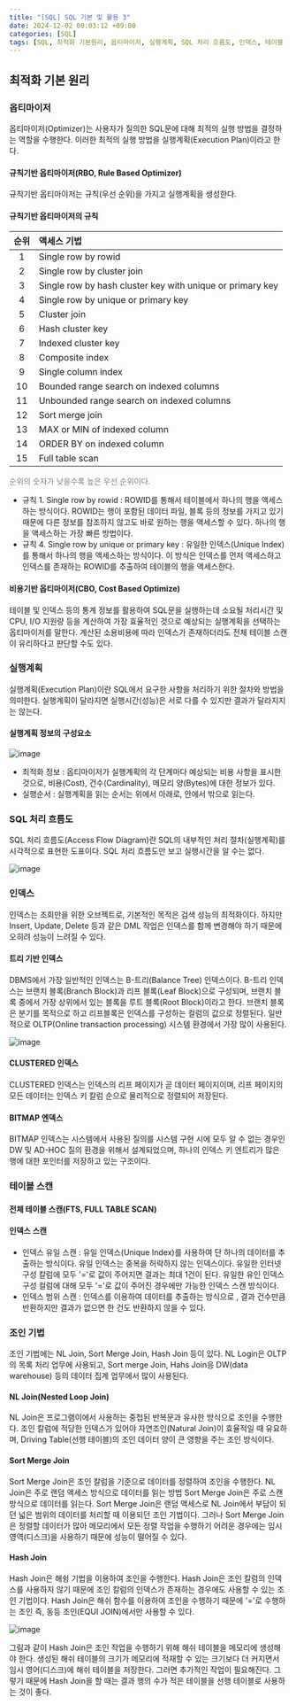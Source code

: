 ```yaml
---
title: "[SQL] SQL 기본 및 활용 3"
date: 2024-12-02 00:03:12 +09:00
categories: [SQL]
tags: [SQL, 최적화 기본원리, 옵티마이저, 실행계획, SQL 처리 흐름도, 인덱스, 테이블 스캔, 조인 기법]
---
```

## **최적화 기본 원리**

### **옵티마이저**

옵티마이저(Optimizer)는 사용자가 질의한 SQL문에 대해 최적의 실행 방법을 결정하는 역할을 수행한다. 이러한 최적의 실행 방법을 실행계획(Execution Plan)이라고 한다.

#### **규칙기반 옵티마이저(RBO, Rule Based Optimizer)**

규칙기반 옵티마이저는 규칙(우선 순위)을 가지고 실행계획을 생성한다.

#### **규칙기반 옵티마이저의 규칙**

| **순위** | **액세스 기법**                                           |
| :------: | :-------------------------------------------------------- |
|    1     | Single row by rowid                                       |
|    2     | Single row by cluster join                                |
|    3     | Single row by hash cluster key with unique or primary key |
|    4     | Single row by unique or primary key                       |
|    5     | Cluster join                                              |
|    6     | Hash cluster key                                          |
|    7     | Indexed cluster key                                       |
|    8     | Composite index                                           |
|    9     | Single column index                                       |
|    10    | Bounded range search on indexed columns                   |
|    11    | Unbounded range search on indexed columns                 |
|    12    | Sort merge join                                           |
|    13    | MAX or MIN of indexed column                              |
|    14    | ORDER BY on indexed column                                |
|    15    | Full table scan                                           |

<span style="color: gray;">순위의 숫자가 낮을수록 높은 우선 순위이다.</span>

- 규칙 1. Single row by rowid : ROWID를 통해서 테이블에서 하나의 행을 액세스하는 방식이다. ROWID는 행이 포함된 데이터 파일, 블록 등의 정보를 가지고 있기 때문에 다른 정보를 참조하지 않고도 바로 원하는 행을 액세스할 수 있다. 하나의 행을 액세스하는 가장 빠른 방법이다.
- 규칙 4. Single row by unique or primary key : 유일한 인덱스(Unique Index)를 통해서 하나의 행을 액세스하는 방식이다. 이 방식은 인덱스를 먼저 액세스하고 인덱스를 존재하는 ROWID를 추출하여 테이블의 행을 액세스한다.

#### **비용기반 옵티마이저(CBO, Cost Based Optimize)**

테이블 및 인덱스 등의 통계 정보를 활용하여 SQL문을 실행하는데 소요될 처리시간 및 CPU, I/O 지원량 등을 계산하여 가장 효율적인 것으로 예상되는 실행계획을 선택하는 옵티마이저를 말한다. 계산된 소용비용에 따라 인덱스가 존재하더라도 전체 테이블 스캔이 유리하다고 판단할 수도 있다.

### **실행계획**

실행계획(Execution Plan)이란 SQL에서 요구한 사항을 처리하기 위한 절차와 방법을 의미한다. 실행계획이 달라지면 실행시간(성능)은 서로 다를 수 있지만 결과가 달라지지는 않는다.

#### **실행계획 정보의 구성요소**

![image](post/실행계획정보의구성요소.png)

- 최적화 정보 : 옵티마이저가 실행계획의 각 단계마다 예상되는 비용 사항을 표시한 것으로, 비용(Cost), 건수(Cardinality), 메모리 양(Bytes)에 대한 정보가 있다.
- 실행순서 : 실행계획을 읽는 순서는 위에서 아래로, 안에서 밖으로 읽는다.

### **SQL 처리 흐름도**

SQL 처리 흐름도(Access Flow Diagram)란 SQL의 내부적인 처리 절차(실행계획)를 시각적으로 표현한 도표이다. SQL 처리 흐름도만 보고 실행시간을 알 수는 없다.

![image](post/SQL_처리흐름도.png)


### **인덱스**

인덱스는 조회만을 위한 오브젝트로, 기본적인 목적은 검색 성능의 최적화이다. 하지만 Insert, Update, Delete 등과 같은 DML 작업은 인덱스를 함께 변경해야 하기 때문에 오히려 성능이 느려질 수 있다.

#### **트리 기반 인덱스**

DBMS에서 가장 일반적인 인덱스는 B-트리(Balance Tree) 인덱스이다.
B-트리 인덱스는 브랜치 블록(Branch Block)과 리프 블록(Leaf Block)으로 구성되며, 브랜치 블록 중에서 가장 상위에서 있는 블록을 루트 블록(Root Block)이라고 한다. 브랜치 블록은 분기를 목적으로 하고 리프블록은 인덱스를 구성하는 컬럼의 값으로 정렬된다. 일반적으로 OLTP(Online transaction processing) 시스템 환경에서 가장 많이 사용된다.

![image](post/B-트리인덱스구조.png)

#### **CLUSTERED 인덱스**

CLUSTERED 인덱스는 인덱스의 리프 페이지가 곧 데이터 페이지이며, 리프 페이지의 모든 데이터는 인덱스 키 칼럼 순으로 물리적으로 정렬되어 저장된다.

#### **BITMAP 엔덱스**

BITMAP 인덱스는 시스템에서 사용된 질의를 시스템 구현 시에 모두 알 수 없는 경우인 DW 및 AD-HOC 질의 환경을 위해서 설계되었으며, 하나의 인덱스 키 엔트리가 많은 행에 대한 포인터를 저장하고 있는 구조이다.

### **테이블 스캔**

#### **전체 테이블 스캔(FTS, FULL TABLE SCAN)**

#### **인덱스 스캔**

- 인덱스 유일 스캔 : 유일 인덱스(Unique Index)를 사용하여 단 하나의 데이터를 추출하는 방식이다. 유일 인덱스는 중복을 허락하지 않는 인덱스이다. 유일한 인터넷 구성 칼럼에 모두 '='로 값이 주어지면 결과는 최대 1건이 된다. 유일한 유인 인덱스 구성 컬럼에 대해 모두 '='로 값이 주어진 경우에만 가능한 인덱스 스캔 방식이다.
- 인덱스 범위 스캔 : 인덱스를 이용하여 데이터를 추출하는 방식으로 , 결과 건수만큼 반환하지만 결과가 없으면 한 건도 반환하지 않을 수 있다.

### **조인 기법**

조인 기법에는 NL Join, Sort Merge Join, Hash Join 등이 있다. NL Login은 OLTP의 목록 처리 업무에 사용되고, Sort merge Join, Hahs Join응 DW(data warehouse) 등의 데이터 집계 업무에서 많이 사용된다.

#### **NL Join(Nested Loop Join)**

NL Join은 프로그램이에서 사용하는 중첩된 반복문과 유사한 방식으로 조인을 수행한다. 조인 칼럼에 적당한 인덱스가 있어야 자연조인(Natural Join)이 효율적일 때 유요하며, Driving Table(선행 테이블)의 조인 데이터 양이 큰 영향을 주는 조인 방식이다.

#### **Sort Merge Join**

Sort Merge Join은 조인 칼럼을 기준으로 데이터를 정렬하여 조인을 수행한다. NL Join은 주로 랜덤 액세스 방식으로 데이터를 읽는 방법 Sort Merge Join은 주로 스캔방식으로 데이터를 읽는다. Sort Merge Join은 랜덤 액세스로 NL Join에서 부담이 되던 넓은 범위의 데이터를 처리할 때 이용되던 조인 기법이다. 그러나 Sort Merge Join은 정렬할 데이터가 많아 메모리에서 모든 정렬 작업을 수행하기 어려운 경우에는 임시 영역(디스크)을 사용하기 때문에 성능이 떨어질 수 있다.

#### **Hash Join**

Hash Join은 해슁 기법을 이용하여 조인을 수행한다. Hash Join은 조인 칼럼의 인덱스를 사용하지 않기 때문에 조인 칼럼의 인덱스가 존재하는 경우에도 사용할 수 있는 조인 기법이다. Hash Join은 해쉬 함수를 이용하여 조인을 수행하기 때문에 '='로 수행하는 조인 즉, 동등 조인(EQUI JOIN)에서만 사용할 수 있다.

![image](post/Hash_Join.png)

그림과 같이 Hash Join은 조인 작업을 수행하기 위해 해쉬 테이블을 메모리에 생성해야 한다. 생성된 해쉬 테이블의 크기가 메모리에 적재할 수 있는 크기보다 더 커지면서 임시 영어(디스크)에 해쉬 테이블을 저장한다. 그러면 추가적인 작업이 필요해진다. 그렇기 때문에 Hash Join을 할 때는 결과 행의 수가 적은 테이블을 선행 테이블로 사용하는 것이 좋다.
